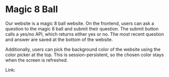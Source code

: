 # Magic 8 Ball

Our website is a magic 8 ball website. On the frontend, users can ask a question to the magic 8 ball and submit their question. The submit button calls a yes/no API, which returns either yes or no. The most recent question and answer are saved at the bottom of the website. 

Additionally, users can pick the background color of the website using the color picker at the top. This is session-persistent, so the chosen color stays when the screen is refreshed.

Link: 